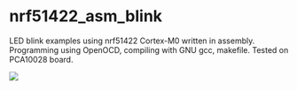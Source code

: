 # nrf51422_asm_blink
LED blink examples using nrf51422 Cortex-M0 written in assembly. Programming using OpenOCD, compiling with  GNU gcc, makefile. Tested on PCA10028 board.

![](https://github.com/mztulip/nrf51422_asm_blink/blob/main/ex1_simple/blink.gif)
